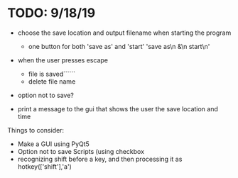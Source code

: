 # TODO: 9/18/19
- choose the save location and output filename when starting the program
    - one button for both 'save as' and 'start' 'save as\n &\n start\n'
- when the user presses escape
    - file is saved``````
    - delete file name


- option not to save?
- print a message to the gui that shows the user the save location and time

Things to consider:
- Make a GUI using PyQt5
- Option not to save Scripts (using checkbox
- recognizing shift before a key, and then processing it as hotkey(['shift'],'a')
